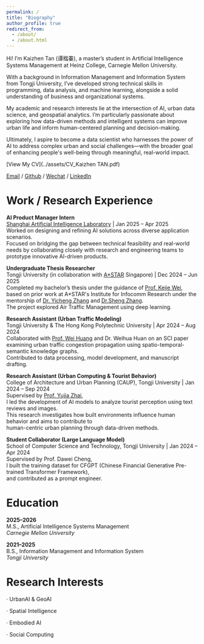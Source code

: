 ```yaml
---
permalink: /
title: "Biography"
author_profile: true
redirect_from: 
  - /about/
  - /about.html
---
```


Hi! I’m Kaizhen Tan (谭楷蓁), a master’s student in Artificial Intelligence Systems Management at Heinz College, Carnegie Mellon University.

With a background in Information Management and Information System from Tongji University, I’ve developed strong technical skills in programming, data analysis, and machine learning, alongside a solid understanding of business and organizational systems.

My academic and research interests lie at the intersection of AI, urban data science, and geospatial analytics. I’m particularly passionate about exploring how data-driven methods and intelligent systems can improve urban life and inform human-centered planning and decision-making.

Ultimately, I aspire to become a data scientist who harnesses the power of AI to address complex urban and social challenges—with the broader goal of enhancing people's well-being through meaningful, real-world impact.

[View My CV](../assets/CV_Kaizhen TAN.pdf)

[Email](mailto:tkz@tongji.edu.cn) / [Github](https://github.com/tantansir) / [Wechat](../images/Wechat.jpg) / [LinkedIn](https://www.linkedin.com/in/kaizhen-tan-b020232b3/)

Work / Research Experience
======

**AI Product Manager Intern**  
[Shanghai Artificial Intelligence Laboratory](https://www.shlab.org.cn/) | Jan 2025 – Apr 2025  
Worked on designing and refining AI solutions across diverse application scenarios.  
Focused on bridging the gap between technical feasibility and real-world needs by collaborating closely with research and engineering teams to prototype innovative AI-driven products.

**Undergraduate Thesis Researcher**  
Tongji University (in collaboration with [A*STAR](https://www.a-star.edu.sg/) Singapore) | Dec 2024 – Jun 2025  
Completed my bachelor’s thesis under the guidance of [Prof. Kejie Wei](https://kejiwei.github.io/),  
based on prior work at A*STAR's Institute for Infocomm Research under the mentorship of [Dr. Yicheng Zhang](https://zinczhang.github.io/) and [Dr.Sheng Zhang](https://ieeexplore.ieee.org/author/37086165610).  
The project explored Air Traffic Management using deep learning.

**Research Assistant (Urban Traffic Modeling)**  
Tongji University & The Hong Kong Polytechnic University | Apr 2024 – Aug 2024  
Collaborated with [Prof. Wei Huang](https://huangweibuct.github.io/weihuang.github.io/) and Dr. Weihua Huan on an SCI paper  
examining urban traffic congestion propagation using spatio-temporal-semantic knowledge graphs.  
Contributed to data processing, model development, and manuscript drafting.

**Research Assistant (Urban Computing & Tourist Behavior)**  
College of Architecture and Urban Planning (CAUP), Tongji University | Jan 2024 – Sep 2024  
Supervised by [Prof. Yujia Zhai](https://www.researchgate.net/profile/Yujia-Zhai-15),  
I led the development of AI models to analyze tourist perception using text reviews and images.  
This research investigates how built environments influence human behavior and aims to contribute to  
human-centric urban planning through data-driven methods.

**Student Collaborator (Large Language Model)**  
School of Computer Science and Technology, Tongji University | Jan 2024 – Apr 2024  
Supervised by Prof. Dawei Cheng,  
I built the training dataset for CFGPT (Chinese Financial Generative Pre-trained Transformer Framework),  
and contributed as a prompt engineer.

Education
======

**2025–2026**  
M.S., Artificial Intelligence Systems Management  
*Carnegie Mellon University*

**2021–2025**  
B.S., Information Management and Information System  
*Tongji University*

Research Interests
======
· UrbanAI & GeoAI

· Spatial Intelligence

· Embodied AI

· Social Computing